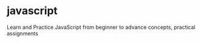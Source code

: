 # javascript
Learn and Practice JavaScript from beginner to advance concepts, practical assignments
